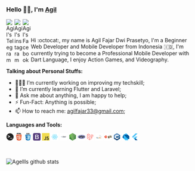 ### Hello 👋🏽, I'm [Agil](https://github.com/reyhanhaqiqi)

<a href="https://t.me/Agellls">
  <img align="left" alt="Agil's Telegram" width="22px" src="https://simpleicons.vercel.app/telegram/329ed8" />
</a>
<a href="https://www.instagram.com/agellls___/">
  <img align="left" alt="Agil's instagram" width="22px" src="https://cdn2.iconfinder.com/data/icons/social-media-2285/512/1_Instagram_colored_svg_1-512.png" />
</a>
<a href="https://www.facebook.com/zligaa">
  <img align="left" alt="Agil's Facebook" width="22px" src="https://simpleicons.vercel.app/facebook/1685e6" />
</a>

<br />
<br />

Hi :octocat:, my name is Agil Fajar Dwi Prasetyo, I'm a Beginner Web Developer and Mobile Developer from Indonesia 🇮🇩, I'm currently trying to become a Professional Mobile Developer with Dart Language, I enjoy Action Games, and Videography.

**Talking about Personal Stuffs:**

- 👨🏽‍💻 I’m currently working on improving my techskill;
- 🌱 I’m currently learning Flutter and Laravel;
- 💬 Ask me about anything, I am happy to help;
- ⚡️ Fun-Fact: Anything is possible;
- 📫 How to reach me: agilfajar33@gmail.com;

**Languages and Tools:**

<kbd><img height="20" src="https://raw.githubusercontent.com/github/explore/80688e429a7d4ef2fca1e82350fe8e3517d3494d/topics/terminal/terminal.png"></kbd>
<kbd><img height="20" src="https://raw.githubusercontent.com/github/explore/80688e429a7d4ef2fca1e82350fe8e3517d3494d/topics/html/html.png"></kbd>
<kbd><img height="20" src="https://raw.githubusercontent.com/github/explore/80688e429a7d4ef2fca1e82350fe8e3517d3494d/topics/css/css.png"></kbd>
<kbd><img height="20" src="https://raw.githubusercontent.com/github/explore/80688e429a7d4ef2fca1e82350fe8e3517d3494d/topics/bootstrap/bootstrap.png"></kbd>
<kbd><img height="20" src="https://raw.githubusercontent.com/github/explore/80688e429a7d4ef2fca1e82350fe8e3517d3494d/topics/javascript/javascript.png"></kbd>
<kbd><img height="20" src="https://raw.githubusercontent.com/github/explore/80688e429a7d4ef2fca1e82350fe8e3517d3494d/topics/react/react.png"></kbd>
<kbd><img height="20" src="https://raw.githubusercontent.com/github/explore/80688e429a7d4ef2fca1e82350fe8e3517d3494d/topics/jquery/jquery.png"></kbd>
<kbd><img height="20" src="https://raw.githubusercontent.com/github/explore/80688e429a7d4ef2fca1e82350fe8e3517d3494d/topics/nodejs/nodejs.png"></kbd>
<kbd><img height="20" src="https://raw.githubusercontent.com/github/explore/80688e429a7d4ef2fca1e82350fe8e3517d3494d/topics/php/php.png"></kbd>
<kbd><img height="20" src="https://raw.githubusercontent.com/github/explore/80688e429a7d4ef2fca1e82350fe8e3517d3494d/topics/laravel/laravel.png"></kbd>
<kbd><img height="20" src="https://raw.githubusercontent.com/github/explore/80688e429a7d4ef2fca1e82350fe8e3517d3494d/topics/mysql/mysql.png"></kbd>
<kbd><img height="20" src="https://raw.githubusercontent.com/github/explore/80688e429a7d4ef2fca1e82350fe8e3517d3494d/topics/git/git.png"></kbd>
<kbd><img height="20" src="https://raw.githubusercontent.com/github/explore/80688e429a7d4ef2fca1e82350fe8e3517d3494d/topics/cpp/cpp.png"></kbd>
<kbd><img height="20" src="https://raw.githubusercontent.com/github/explore/80688e429a7d4ef2fca1e82350fe8e3517d3494d/topics/dart/dart.png"></kbd>
<kbd><img height="20" src="https://raw.githubusercontent.com/github/explore/80688e429a7d4ef2fca1e82350fe8e3517d3494d/topics/flutter/flutter.png"></kbd>

<br />

![Agellls github stats](https://github-readme-stats.vercel.app/api?username=Agellls&show_icons=true&hide_border=true&theme=radical)
